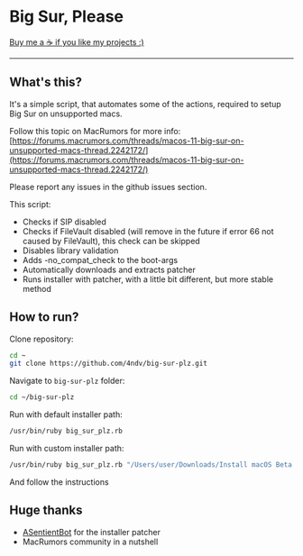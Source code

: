 # Big Sur, Please

[Buy me a ☕️ if you like my projects :)](https://lynx.pink/buymeacoffee)

----------

## What's this?

It's a simple script, that automates some of the actions, required to setup Big Sur on unsupported macs.

Follow this topic on MacRumors for more info: [https://forums.macrumors.com/threads/macos-11-big-sur-on-unsupported-macs-thread.2242172/](https://forums.macrumors.com/threads/macos-11-big-sur-on-unsupported-macs-thread.2242172/)

Please report any issues in the github issues section.

This script:

- Checks if SIP disabled
- Checks if FileVault disabled (will remove in the future if error 66 not caused by FileVault), this check can be skipped
- Disables library validation
- Adds -no_compat_check to the boot-args
- Automatically downloads and extracts patcher
- Runs installer with patcher, with a little bit different, but more stable method

## How to run?

Clone repository:

```bash
cd ~
git clone https://github.com/4ndv/big-sur-plz.git
```

Navigate to `big-sur-plz` folder:

```bash
cd ~/big-sur-plz
```

Run with default installer path:

```bash
/usr/bin/ruby big_sur_plz.rb
```

Run with custom installer path:

```bash
/usr/bin/ruby big_sur_plz.rb "/Users/user/Downloads/Install macOS Beta.app"
```

And follow the instructions

## Huge thanks

- [ASentientBot](https://forums.macrumors.com/members/asentientbot.1135186/) for the installer patcher
- MacRumors community in a nutshell
